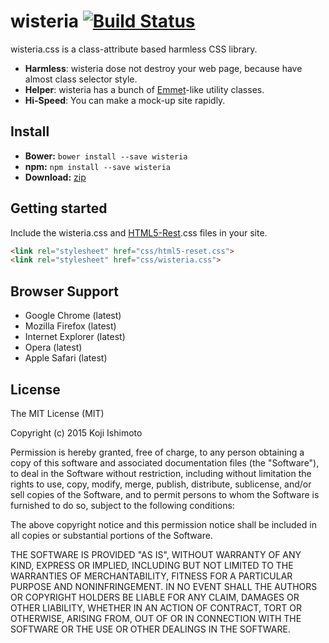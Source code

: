 # wisteria [![Build Status](https://travis-ci.org/t32k/wisteria.svg)](https://travis-ci.org/t32k/wisteria)

wisteria.css is a class-attribute based harmless CSS library.

+ __Harmless__: wisteria dose not destroy your web page, because have almost class selector style.
+ __Helper__:  wisteria has a bunch of [Emmet](http://docs.emmet.io/cheat-sheet/)-like utility classes.
+ __Hi-Speed__: You can make a mock-up site rapidly.

## Install

+ __Bower:__ `bower install --save wisteria`
+ __npm:__ `npm install --save wisteria`
+ __Download:__ [zip](https://github.com/t32k/wisteria/archive/master.zip)

## Getting started

Include the wisteria.css and [HTML5-Rest](https://github.com/murtaugh/HTML5-Reset).css files in your site.

```html
<link rel="stylesheet" href="css/html5-reset.css">
<link rel="stylesheet" href="css/wisteria.css">
```

## Browser Support

+ Google Chrome (latest)
+ Mozilla Firefox (latest)
+ Internet Explorer (latest)
+ Opera (latest)
+ Apple Safari (latest)

## License

The MIT License (MIT)

Copyright (c) 2015 Koji Ishimoto

Permission is hereby granted, free of charge, to any person obtaining a copy of
this software and associated documentation files (the "Software"), to deal in
the Software without restriction, including without limitation the rights to
use, copy, modify, merge, publish, distribute, sublicense, and/or sell copies of
the Software, and to permit persons to whom the Software is furnished to do so,
subject to the following conditions:

The above copyright notice and this permission notice shall be included in all
copies or substantial portions of the Software.

THE SOFTWARE IS PROVIDED "AS IS", WITHOUT WARRANTY OF ANY KIND, EXPRESS OR
IMPLIED, INCLUDING BUT NOT LIMITED TO THE WARRANTIES OF MERCHANTABILITY, FITNESS
FOR A PARTICULAR PURPOSE AND NONINFRINGEMENT. IN NO EVENT SHALL THE AUTHORS OR
COPYRIGHT HOLDERS BE LIABLE FOR ANY CLAIM, DAMAGES OR OTHER LIABILITY, WHETHER
IN AN ACTION OF CONTRACT, TORT OR OTHERWISE, ARISING FROM, OUT OF OR IN
CONNECTION WITH THE SOFTWARE OR THE USE OR OTHER DEALINGS IN THE SOFTWARE.